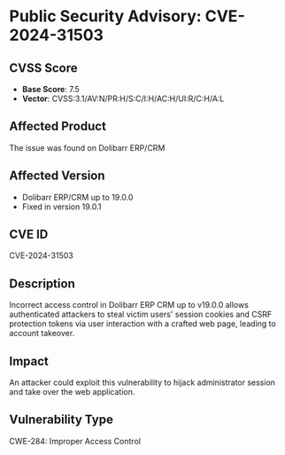 # Public Security Advisory: CVE-2024-31503

## CVSS Score
- **Base Score**: 7.5
- **Vector**: CVSS:3.1/AV:N/PR:H/S:C/I:H/AC:H/UI:R/C:H/A:L

## Affected Product
The issue was found on Dolibarr ERP/CRM

## Affected Version
- Dolibarr ERP/CRM up to 19.0.0
- Fixed in version 19.0.1

## CVE ID
CVE-2024-31503

## Description
Incorrect access control in Dolibarr ERP CRM up to v19.0.0 allows authenticated attackers to steal victim users' session cookies and CSRF protection tokens via user interaction with a crafted web page, leading to account takeover.

## Impact
An attacker could exploit this vulnerability to hijack administrator session and take over the web application.

## Vulnerability Type
CWE-284: Improper Access Control
